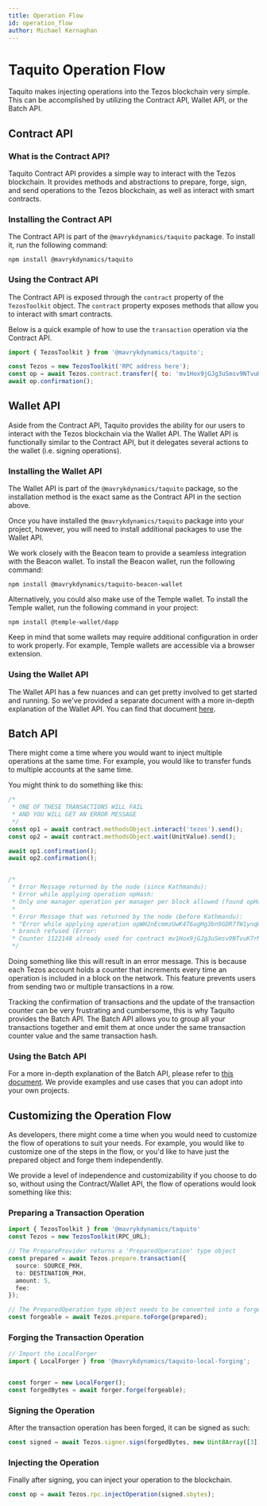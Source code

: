 ```yaml
---
title: Operation Flow
id: operation_flow
author: Michael Kernaghan
---
```


# Taquito Operation Flow
Taquito makes injecting operations into the Tezos blockchain very simple. This can be accomplished by utilizing the Contract API, Wallet API, or the Batch API.

## Contract API

### What is the Contract API?
Taquito Contract API provides a simple way to interact with the Tezos blockchain. It provides methods and abstractions to prepare, forge, sign, and send operations to the Tezos blockchain, as well as interact with smart contracts.

### Installing the Contract API
The Contract API is part of the `@mavrykdynamics/taquito` package. To install it, run the following command:

```
npm install @mavrykdynamics/taquito

```

### Using the Contract API
The Contract API is exposed through the `contract` property of the `TezosToolkit` object. The `contract` property exposes methods that allow you to interact with smart contracts.

Below is a quick example of how to use the `transaction` operation via the Contract API.

```js
import { TezosToolkit } from '@mavrykdynamics/taquito';

const Tezos = new TezosToolkit('RPC address here');
const op = await Tezos.contract.transfer({ to: 'mv1Hox9jGJg3uSmsv9NTvuK7rMHh25cq44nv', amount: 100 });
await op.confirmation();
```

## Wallet API
Aside from the Contract API, Taquito provides the ability for our users to interact with the Tezos blockchain via the Wallet API. The Wallet API is functionally similar to the Contract API, but it delegates several actions to the wallet (i.e. signing operations).

### Installing the Wallet API
The Wallet API is part of the `@mavrykdynamics/taquito` package, so the installation method is the exact same as the Contract API in the section above.

Once you have installed the `@mavrykdynamics/taquito` package into your project, however, you will need to install additional packages to use the Wallet API.

We work closely with the Beacon team to provide a seamless integration with the Beacon wallet. To install the Beacon wallet, run the following command:

```
npm install @mavrykdynamics/taquito-beacon-wallet

```

Alternatively, you could also make use of the Temple wallet. To install the Temple wallet, run the following command in your project:

```
npm install @temple-wallet/dapp

```

Keep in mind that some wallets  may require additional configuration in order to work properly. For example, Temple wallets are accessible via a browser extension.

### Using the Wallet API

The Wallet API has a few nuances and can get pretty involved to get started and running. So we've provided a separate document with a more in-depth explanation of the Wallet API. You can find that document [here](./wallet_API.md).


## Batch API

There might come a time where you would want to inject multiple operations at the same time. For example, you would like to transfer funds to multiple accounts at the same time.

You might think to do something like this:
```typescript
/*
 * ONE OF THESE TRANSACTIONS WILL FAIL
 * AND YOU WILL GET AN ERROR MESSAGE
 */
const op1 = await contract.methodsObject.interact('tezos').send();
const op2 = await contract.methodsObject.wait(UnitValue).send();

await op1.confirmation();
await op2.confirmation();


/*
 * Error Message returned by the node (since Kathmandu):
 * Error while applying operation opHash:
 * Only one manager operation per manager per block allowed (found opHash2 with Xtez fee).
 *
 * Error Message that was returned by the node (before Kathmandu):
 * "Error while applying operation opWH2nEcmmzUwK4T6agHg3bn9GDR7fW1ynqWL58AVRAb7aZFciD:
 * branch refused (Error:
 * Counter 1122148 already used for contract mv1Hox9jGJg3uSmsv9NTvuK7rMHh25cq44nv (expected 1122149))"
 */
```

Doing something like this will result in an error message. This is because each Tezos account holds a counter that increments every time an operation is included in a block on the network. This feature prevents users from sending two or multiple transactions in a row.


Tracking the confirmation of transactions and the update of the transaction counter can be very frustrating and cumbersome, this is why Taquito provides the Batch API. The Batch API allows you to group all your transactions together and emit them at once under the same transaction counter value and the same transaction hash.


### Using the Batch API
For a more in-depth explanation of the Batch API, please refer to [this document](./batch-api.md). We provide examples and use cases that you can adopt into your own projects.

## Customizing the Operation Flow
As developers, there might come a time when you would need to customize the flow of operations to suit your needs. For example, you would like to customize one of the steps in the flow, or you'd like to have just the prepared object and forge them independently.

We provide a level of independence and customizability if you choose to do so, without using the Contract/Wallet API, the flow of operations would look something like this:

### Preparing a Transaction Operation
```typescript
import { TezosToolkit } from '@mavrykdynamics/taquito'
const Tezos = new TezosToolkit(RPC_URL);

// The PrepareProvider returns a 'PreparedOperation' type object
const prepared = await Tezos.prepare.transaction({
  source: SOURCE_PKH,
  to: DESTINATION_PKH,
  amount: 5,
  fee:
});

// The PreparedOperation type object needs to be converted into a forgeable type (ForgeParams)
const forgeable = await Tezos.prepare.toForge(prepared);
```

### Forging the Transaction Operation
```typescript
// Import the LocalForger
import { LocalForger } from '@mavrykdynamics/taquito-local-forging';


const forger = new LocalForger();
const forgedBytes = await forger.forge(forgeable);
```

### Signing the Operation
After the transaction operation has been forged, it can be signed as such:
```typescript
const signed = await Tezos.signer.sign(forgedBytes, new Uint8Array([3]))
```

### Injecting the Operation
Finally after signing, you can inject your operation to the blockchain.

```typescript
const op = await Tezos.rpc.injectOperation(signed.sbytes);
```
